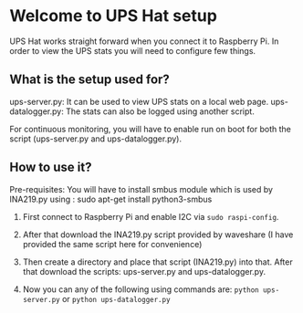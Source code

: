 # Welcome to UPS Hat setup

UPS Hat works straight forward when you connect it to Raspberry Pi. In order to view the UPS stats you will need to configure few things.

## What is the setup used for?

ups-server.py: It can be used to view UPS stats on a local web page.
ups-datalogger.py:    The stats can also be logged using another script.

For continuous monitoring, you will have to enable run on boot for both the script (ups-server.py and ups-datalogger.py).

## How to use it?

Pre-requisites: You will have to install smbus module which is used by INA219.py using : sudo apt-get install python3-smbus

1. First connect to Raspberry Pi and enable I2C via ```sudo raspi-config```.

2. After that download the INA219.py script provided by waveshare (I have provided the same script here for convenience)

3. Then create a directory and place that script (INA219.py) into that. After that download the scripts: ups-server.py and ups-datalogger.py.

4. Now you can any of the following using commands are: ```python ups-server.py``` or ```python ups-datalogger.py```

